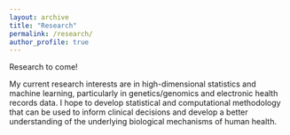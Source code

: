 ```yaml
---
layout: archive
title: "Research"
permalink: /research/
author_profile: true
---
```


Research to come!

My current research interests are in high-dimensional statistics and machine learning, particularly in genetics/genomics and electronic health records data. I hope to develop statistical and computational methodology that can be used to inform clinical decisions and develop a better understanding of the underlying biological mechanisms of human health. 
